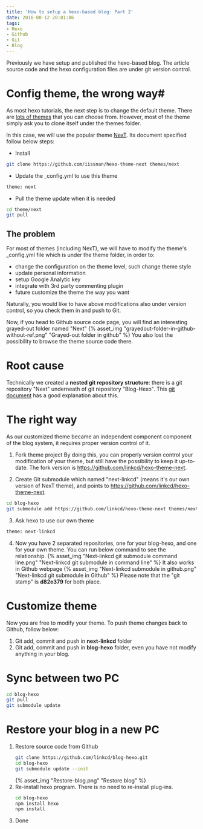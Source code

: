 ```yaml
---
title: 'How to setup a hexo-based blog: Part 2'
date: 2016-08-12 20:01:06
tags:
- Hexo
- Github
- Git
- Blog
---
```


Previously we have setup and published the hexo-based blog. The article source code and the hexo configuration files are under git version control.  

# Config theme, the wrong way#
As most hexo tutorials, the next step is to change the default theme. There are [lots of themes](https://hexo.io/themes/) that you can choose from. However, most of the theme simply ask you to clone itself under the themes folder. 

In this case, we will use the popular theme [NexT](https://github.com/iissnan/hexo-theme-next). Its document specified follow below steps:
- Install
```bash
git clone https://github.com/iissnan/hexo-theme-next themes/next
```
- Update the _config.yml to use this theme
```bash
theme: next
```
- Pull the theme update when it is needed 
```bash
cd theme/next
git pull
```
## The problem ##
For most of themes (including NexT), we will have to modify the theme's _config.yml file which is under the theme folder, in order to:
- change the configuration on the theme level, such change theme style
- update personal information
- setup Google Analytic key
- integrate with 3rd party commenting plugin
- future customize the theme the way you want

Naturally, you would like to have above modifications also under version control, so you check them in and push to Git.  

Now, if you head to Github source code page, you will find an interesting grayed-out folder named "Next"
{% asset_img "grayedout-folder-in-github-without-ref.png" "Grayed-out folder in github" %}
You also lost the possibility to browse the theme source code there.

<!-- more -->

# Root cause #
Technically we created a **nested git repository structure**: there is a git repository "Next" underneath of git repository "Blog-Hexo". This [git document](https://git-scm.com/book/en/v2/Git-Tools-Submodules) has a good explanation about this. 

# The right way #
As our customized theme became an independent component component of the blog system, it requires proper version control of it. 

1. Fork theme project
By doing this, you can properly version control your modification of your theme, but still have the possibility to keep it up-to-date. The fork version is https://github.com/linkcd/hexo-theme-next.

2. Create Git submodule which named "next-linkcd" (means it's our own version of NexT theme), and points to https://github.com/linkcd/hexo-theme-next.
```bash
cd blog-hexo
git submodule add https://github.com/linkcd/hexo-theme-next themes/next-linkcd
```
3. Ask hexo to use our own theme
```bash
theme: next-linkcd
```
4. Now you have 2 separated repositories, one for your blog-hexo, and one for your own theme. You can run below command to see the relationship.
{% asset_img "Next-linkcd git submodule command line.png" "Next-linkcd git submodule in command line" %}
It also works in Github webpage
{% asset_img "Next-linkcd submodule in github.png" "Next-linkcd git submodule in Github" %}
Please note that the "git stamp" is **d82e379** for both place.

# Customize theme #
Now you are free to modify your theme. To push theme changes back to Github, follow below:
1. Git add, commit and push in **next-linkcd** folder
2. Git add, commit and push in **blog-hexo** folder, even you have not modify anything in your blog. 

# Sync between two PC #
```bash
cd blog-hexo
git pull
git submodule update
```

# Restore your blog in a new PC #
1. Restore source code from Github
	```bash
	git clone https://github.com/linkcd/blog-hexo.git
	cd blog-hexo
	git submodule update --init
	```
	{% asset_img "Restore-blog.png" "Restore blog" %}
2. Re-install hexo program.
	There is no need to re-install plug-ins.
	```bash
	cd blog-hexo
	npm install hexo
	npm install
	```
3. Done
 
